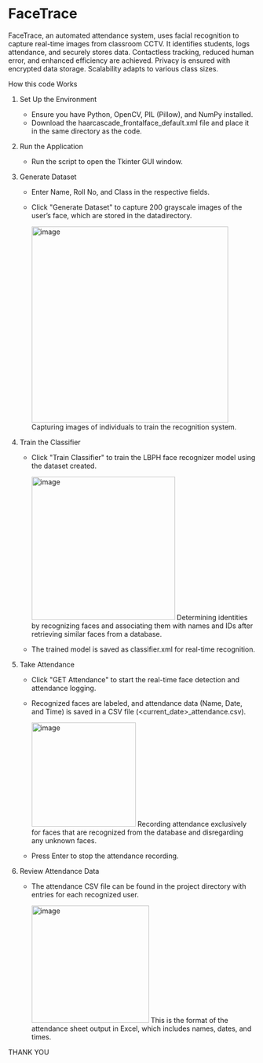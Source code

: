 # FaceTrace
 FaceTrace, an automated attendance system, uses facial recognition to capture real-time images from classroom CCTV. It identifies students, logs attendance, and securely stores data. Contactless tracking, reduced human error, and enhanced efficiency are achieved. Privacy is ensured with encrypted data storage. Scalability adapts to various class sizes.

How this code Works
1. Set Up the Environment
    * Ensure you have Python, OpenCV, PIL (Pillow), and NumPy installed.
    * Download the haarcascade_frontalface_default.xml file and place it in the same directory as the code.
2. Run the Application
    * Run the script to open the Tkinter GUI window.
3. Generate Dataset
    * Enter Name, Roll No, and Class in the respective fields.
    * Click "Generate Dataset" to capture 200 grayscale images of the user’s face, which are stored in the datadirectory.
      
      <img width="400" alt="image" src="https://github.com/user-attachments/assets/c8b12b17-83d6-4079-a023-bb45d4391729">
      Capturing images of individuals to train the recognition system.

4. Train the Classifier
    * Click "Train Classifier" to train the LBPH face recognizer model using the dataset created.
      
       <img width="292" alt="image" src="https://github.com/user-attachments/assets/103acbfa-96de-4a5a-9391-6fefe23ce9e4">
      Determining identities by recognizing faces and associating them with names and IDs after retrieving similar faces from a database.
      
    * The trained model is saved as classifier.xml for real-time recognition.

5. Take Attendance
    * Click "GET Attendance" to start the real-time face detection and attendance logging.
    * Recognized faces are labeled, and attendance data (Name, Date, and Time) is saved in a CSV file (<current_date>_attendance.csv).
  
       <img width="212" alt="image" src="https://github.com/user-attachments/assets/fcf8f079-6fa8-48b5-8b8b-4c0b862ce8d6">
      Recording attendance exclusively for faces that are recognized from the database and disregarding any unknown faces.
      
    * Press Enter to stop the attendance recording.
6. Review Attendance Data
    * The attendance CSV file can be found in the project directory with entries for each recognized user.
  
      <img width="239" alt="image" src="https://github.com/user-attachments/assets/e78e11df-7e7a-49ad-83ba-61336b21ea00">
      This is the format of the attendance sheet output in Excel, which includes names, dates, and times.


THANK YOU
